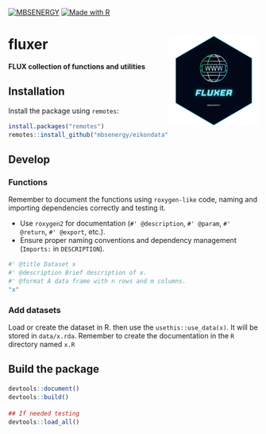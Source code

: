 
[![MBSENERGY](https://img.shields.io/badge/MBS-ENERGY-037f8c?style=for-the-badge)](mbsconsulting.com)
[![Made with R](https://img.shields.io/badge/Made%20with-rstats-88c0d0?style=for-the-badge&logo=r)](https://cran.r-project.org/)


# fluxer <a href="https://mbsconsulting.com"><img src="man/figures/fluxer.png" align="right" height="180" /></a>

**FLUX collection of functions and utilities**

## Installation

Install the package using `remotes`:

````r
install.packages("remotes")
remotes::install_github("mbsenergy/eikondata")
````

## Develop

### Functions
Remember to document the functions using `roxygen-like` code, naming and importing dependencies correctly and testing it.
- Use `roxygen2` for documentation (`#' @description`, `#' @param`, `#' @return`,  `#' @export`, etc.).
- Ensure proper naming conventions and dependency management (`Imports:` in `DESCRIPTION`).
```R
#' @title Dataset x
#' @description Brief description of x.
#' @format A data frame with n rows and m columns.
"x"
```

### Add datasets 
Load or create the dataset in R. then use the `usethis::use_data(x)`. It will be stored in `data/x.rda`.
Remember to create the documentation in the `R` directory named `x.R`

## Build the package

```R
devtools::document()
devtools::build()

## If needed testing
devtools::load_all()

```
